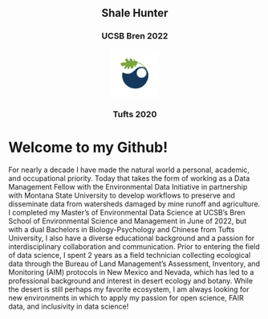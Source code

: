 <h2 align="center"> Shale Hunter
<h3 align="center"> UCSB Bren 2022 
<p align="center">
 <img align="center" src="Bren-LeafArtOnly-FullColor-RGB-flat.png" width="96">
</p> 
<h3 align="center"> Tufts 2020
 
# Welcome to my Github! 


For nearly a decade I have made the natural world a personal, academic, and occupational priority. Today that takes the form of working as a Data Management Fellow with the Environmental Data Initiative in partnership with Montana State University to develop workflows to preserve and disseminate data from watersheds damaged by mine runoff and agriculture. I completed my Master’s of Environmental Data Science at UCSB’s Bren School of Environmental Science and Management in June of 2022, but with a dual Bachelors in Biology-Psychology and Chinese from Tufts University, I also have a diverse educational background and a passion for interdisciplinary collaboration and communication. Prior to entering the field of data science, I spent 2 years as a field technician collecting ecological data through the Bureau of Land Management’s Assessment, Inventory, and Monitoring (AIM) protocols in New Mexico and Nevada, which has led to a professional background and interest in desert ecology and botany. While the desert is still perhaps my favorite ecosystem, I am always looking for new environments in which to apply my passion for open science, FAIR data, and inclusivity in data science!


<!--
- 🧠 I’m currently learning ...
-🏝 I’m currently working on ...
- 👯 I’m looking to collaborate on ...
- 🤔 I’m looking for help with ...
- 💬 Ask me about ...
- 📫 How to reach me: ...
- 🍰 I'd rather be ...
-->
